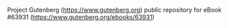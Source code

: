 Project Gutenberg (https://www.gutenberg.org) public repository for eBook #63931 (https://www.gutenberg.org/ebooks/63931)
